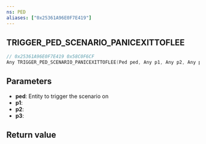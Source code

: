 ```yaml
---
ns: PED
aliases: ["0x25361A96E0F7E419"]
---
```

## TRIGGER_PED_SCENARIO_PANICEXITTOFLEE

```c
// 0x25361A96E0F7E419 0x58C0F6CF
Any TRIGGER_PED_SCENARIO_PANICEXITTOFLEE(Ped ped, Any p1, Any p2, Any p3);
```


## Parameters
* **ped**: Entity to trigger the scenario on
* **p1**: 
* **p2**: 
* **p3**: 

## Return value

